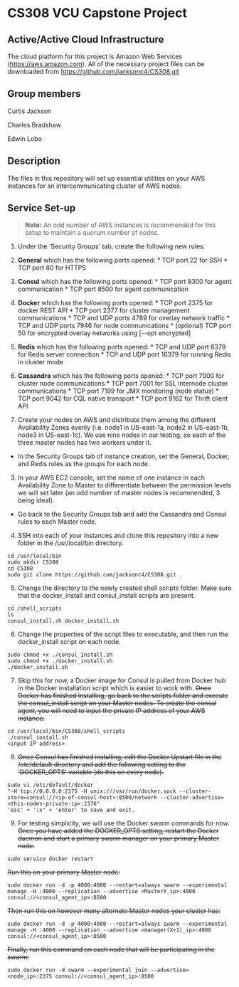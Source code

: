 # CS308 VCU Capstone Project

## Active/Active Cloud Infrastructure 
The cloud platform for this project is Amazon Web Services (https://aws.amazon.com). All of the necessary project files can be downloaded from https://github.com/jacksonc4/CS308.git

Group members
---
Curtis Jackson 

Charles Bradshaw 

Edwin Lobo

Description
---

The files in this repository will set up essential utilities on your AWS instances for an intercommunicating cluster of AWS nodes. 

Service Set-up
---
>  **Note:** An odd number of AWS instances is recommended for this setup to maintain a quorum number of nodes.

1. Under the 'Security Groups' tab, create the following new rules:

  1. **General** which has the following ports opened:
    * TCP port 22 for SSH
    * TCP port 80 for HTTPS
    
  2. **Consul** which has the following ports opened:
    * TCP port 8300 for agent communication
    * TCP port 8500 for agent communication
    
  3. **Docker** which has the following ports opened:
    * TCP port 2375 for docker REST API 
    * TCP port 2377 for cluster management communications
    * TCP and UDP ports 4789 for overlay network traffic
    * TCP and UDP ports 7946 for node communications
    * (optional) TCP port 50 for encrypted overlay networks using [--opt encrypted]

  4. **Redis** which has the following ports opened:
    * TCP and UDP port 6379 for Redis server connection
    * TCP and UDP port 16379 for running Redis in cluster mode
    
  5. **Cassandra** which has the following ports opened:
    * TCP port 7000 for cluster node communications
    * TCP port 7001 for SSL internode cluster communications
    * TCP port 7199 for JMX monitoring (node status)
    * TCP port 9042 for CQL native transport
    * TCP port 9162 for Thrift client API
    
2. Create your nodes on AWS and distribute them among the different Availability Zones evenly (i.e. node1 in US-east-1a, node2 in US-east-1b, node3 in US-east-1c). We use nine nodes in our testing, so each of the three master nodes has two workers under it.
  * In the Security Groups tab of instance creation, set the General, Docker, and Redis rules as the groups for each node.

3. In your AWS EC2 console, set the name of one instance in each Availability Zone to Master to differentiate between the permission levels we will set later (an odd number of master nodes is recommended, 3 being ideal).
  * Go back to the Security Groups tab and add the Cassandra and Consul rules to each Master node.
  
4. SSH into each of your instances and clone this repository into a new folder in the /usr/local/bin directory.
  ```
  cd /usr/local/bin
  sudo mkdir CS308
  cd CS308
  sudo git clone https://github.com/jacksonc4/CS308.git .

  ```
  
5. Change the directory to the newly created shell scripts folder. Make sure that the docker_install and consul_install scripts are present.
  ```
  cd /shell_scripts
  ls
  consul_install.sh docker_install.sh
  ```
  
6. Change the properties of the script files to executable, and then run the docker_install script on each node.
  ```
  sudo chmod +x ./consul_install.sh
  sudo chmod +x ./docker_install.sh
  ./docker_install.sh
  ```
  
7. Skip this for now, a Docker image for Consul is pulled from Docker hub in the Docker installation script which is easier to work with. ~~Once Docker has finished installing, go back to the scripts folder and execute the consul_install script on your Master nodes. To create the consul agent, you will need to input the private IP address of your AWS instance.~~
  ```
  cd /usr/local/bin/CS308/shell_scripts
  ./consul_install.sh
  <input IP address>
  ```
  
8. ~~Once Consul has finished installing, edit the Docker Upstart file in the /etc/default directory and add the following setting to the 'DOCKER_OPTS' variable (do this on every node).~~
  ```
  sudo vi /etc/default/docker
  "-H tcp://0.0.0.0:2375 -H unix:///var/run/docker.sock --cluster-store=consul://<ip-of-consul-host>:8500/network --cluster-advertise=<this-nodes-private-ip>:2376"
  'esc' + ':x" + 'enter' to save and exit.
  ```
  
9. For testing simplicity, we will use the Docker swarm commands for now. ~~Once you have added the DOCKER_OPTS setting, restart the Docker daemon and start a primary swarm manager on your primary Master node.~~
  ```
  sudo service docker restart
  ```
  ~~Run this on your primary Master node:~~
  ```
  sudo docker run -d -p 4000:4000 --restart=always swarm --experimental manage -H :4000 --replication --advertise <MasterX_ip>:4000 consul://<consul_agent_ip>:8500
  ```
  ~~Then run this on however many alternate Master nodes your cluster has:~~
  ```
  sudo docker run -d -p 4000:4000 --restart=always swarm --experimental manage -H :4000 --replication --advertise <manager(X+1)_ip>:4000 consul://<consul_agent_ip>:8500
  ```
  ~~Finally, run this command on each node that will be participating in the swarm:~~
  ```
  sudo docker run -d swarm --experimental join --advertise=<node_ip>:2375 consul://<consul_agent_ip>:8500
  ```
